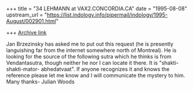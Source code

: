 +++
title = "34 LEHMANN at VAX2.CONCORDIA.CA"
date = "1995-08-08"
upstream_url = "https://list.indology.info/pipermail/indology/1995-August/002901.html"

+++
[Archive link](https://list.indology.info/pipermail/indology/1995-August/002901.html)

Jan Brzezinsky has asked me to put out this request (he is presently
languishing far from the internet somewhere north of Montreal). He is looking
for the source of the following sutra which he thinks is from Vendantasutra,
though neither he nor I can locate it there. It is "shakti-shakti-mator-
abhedatvaat". If anyone recognizes it and knows the reference please let me
know and I will communicate the mystery to him. Many thanks- Julian Woods





